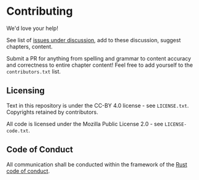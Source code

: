# Contributing

We'd love your help!

See list of [issues under discussion](https://github.com/rust-hosted-langs/runtimes-WG/labels/book),
add to these discussion, suggest chapters, content.

Submit a PR for anything from spelling and grammar to content accuracy and
correctness to entire chapter content! Feel free to add yourself to the
`contributors.txt` list.

## Licensing

Text in this repository is under the CC-BY 4.0 license - see `LICENSE.txt`.
Copyrights retained by contributors.

All code is licensed under the Mozilla Public License 2.0 - see `LICENSE-code.txt`.

## Code of Conduct

All communication shall be conducted within the framework of the
[Rust code of conduct](http://rust-lang.org/conduct.html).
